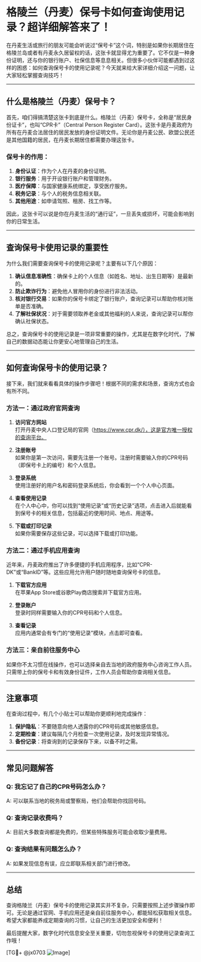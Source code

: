 # 格陵兰（丹麦）保号卡如何查询使用记录？超详细解答来了！

在丹麦生活或旅行的朋友可能会听说过“保号卡”这个词，特别是如果你长期居住在格陵兰岛或者有丹麦永久居留权的话，这张卡就显得尤为重要了。它不仅是一种身份证明，还与你的银行账户、社保信息等息息相关。但很多小伙伴可能都遇到过这样的困惑：如何查询保号卡的使用记录呢？今天就来给大家详细介绍这一问题，让大家轻松掌握查询技巧！

---

## 什么是格陵兰（丹麦）保号卡？

首先，咱们得搞清楚这张卡到底是什么。格陵兰（丹麦）保号卡，全称是“居民身份证卡”，也叫“CPR卡”（Central Person Register Card）。这张卡是丹麦政府为所有在丹麦合法居住的居民发放的身份证明文件。无论你是丹麦公民、欧盟公民还是其他国籍的居民，在丹麦长期居住都需要办理这张卡。

### 保号卡的作用：
1. **身份认证**：作为个人在丹麦的身份证明。
2. **银行服务**：用于开设银行账户和管理财务。
3. **医疗保障**：与国家健康系统绑定，享受医疗服务。
4. **税务记录**：与个人的税务信息相关联。
5. **其他用途**：如申请驾照、租房、找工作等。

因此，这张卡可以说是你在丹麦生活的“通行证”，一旦丢失或损坏，可能会影响到你的日常生活。

---

## 查询保号卡使用记录的重要性

为什么我们需要查询保号卡的使用记录呢？主要有以下几个原因：

1. **确认信息准确性**：确保卡上的个人信息（如姓名、地址、出生日期等）是最新的。
2. **防止欺诈行为**：避免他人冒用你的身份进行非法活动。
3. **核对银行交易**：如果你的保号卡绑定了银行账户，查询记录可以帮助你核对账单是否准确。
4. **了解社保状况**：对于需要领取养老金或其他福利的人来说，查询记录可以帮你确认社保状态。

总之，查询保号卡的使用记录是一项非常重要的操作，尤其是在数字化时代，了解自己的数据动态能让你更安心地管理自己的生活。

---

## 如何查询保号卡的使用记录？

接下来，我们就来看看具体的操作步骤吧！根据不同的需求和场景，查询方式也会有所不同。

### 方法一：通过政府官网查询

1. **访问官方网站**  
   打开丹麦中央人口登记局的官网（https://www.cpr.dk/），这是官方唯一授权的查询平台。

2. **注册账号**  
   如果你是第一次访问，需要先注册一个账号。注册时需要输入你的CPR号码（即保号卡上的编号）和个人信息。

3. **登录系统**  
   使用注册好的用户名和密码登录系统后，你会看到一个个人中心页面。

4. **查看使用记录**  
   在个人中心中，你可以找到“使用记录”或“历史记录”选项，点击进入后就能看到保号卡的相关信息，包括最近的使用时间、地点、用途等。

5. **下载或打印记录**  
   如果你需要保存这些记录，可以选择下载或打印功能。

### 方法二：通过手机应用查询

近年来，丹麦政府推出了许多便捷的手机应用程序，比如“CPR-DK”或“BankID”等。这些应用允许用户随时随地查询保号卡的信息。

1. **下载官方应用**  
   在苹果App Store或谷歌Play商店搜索并下载官方应用。

2. **登录账户**  
   登录时同样需要输入你的CPR号码和个人信息。

3. **查看记录**  
   应用内通常会有专门的“使用记录”模块，点击即可查看。

### 方法三：亲自前往服务中心

如果你不太习惯在线操作，也可以选择亲自去当地的政府服务中心咨询工作人员。只需带上你的保号卡和有效身份证件，工作人员会帮助你查询相关信息。

---

## 注意事项

在查询过程中，有几个小贴士可以帮助你更顺利地完成操作：

1. **保护隐私**：不要随意向他人透露你的CPR号码或其他敏感信息。
2. **定期检查**：建议每隔几个月检查一次使用记录，及时发现异常情况。
3. **备份记录**：将查询到的记录保存下来，以备不时之需。

---

## 常见问题解答

### Q: 我忘记了自己的CPR号码怎么办？
A: 可以联系当地的税务局或警察局，他们会帮助你找回号码。

### Q: 查询记录收费吗？
A: 目前大多数查询都是免费的，但某些特殊服务可能会收取少量费用。

### Q: 查询结果有问题怎么办？
A: 如果发现信息有误，应立即联系相关部门进行修改。

---

## 总结

查询格陵兰（丹麦）保号卡的使用记录其实并不复杂，只需要按照上述步骤操作即可。无论是通过官网、手机应用还是亲自前往服务中心，都能轻松获取相关信息。希望大家都能养成定期查询的习惯，让自己的生活更加安全和便利！

最后提醒大家，数字化时代信息安全至关重要，切勿忽视保号卡的使用记录查询工作哦！

[TG💪+ @jx0703 ![Image](https://github.com/user-attachments/assets/dbca1d08-cadb-493c-b0ec-ad6f7a83f270)]